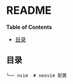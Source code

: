 # README

<!-- START doctoc generated TOC please keep comment here to allow auto update -->
<!-- DON'T EDIT THIS SECTION, INSTEAD RE-RUN doctoc TO UPDATE -->
**Table of Contents**

- [目录](#%E7%9B%AE%E5%BD%95)

<!-- END doctoc generated TOC please keep comment here to allow auto update -->

## 目录

```
└── nvim  # neovim 配置
```
